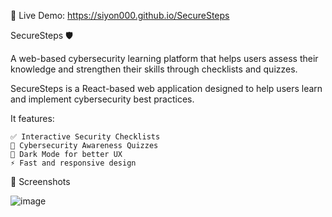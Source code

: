 🚀 Live Demo: https://siyon000.github.io/SecureSteps

SecureSteps 🛡️

A web-based cybersecurity learning platform that helps users assess their knowledge and strengthen their skills through checklists and quizzes.

SecureSteps is a React-based web application designed to help users learn and implement cybersecurity best practices.

It features:

    ✅ Interactive Security Checklists
    📝 Cybersecurity Awareness Quizzes
    🌙 Dark Mode for better UX
    ⚡ Fast and responsive design

📸 Screenshots

![image](https://github.com/user-attachments/assets/e7b0bccd-abb9-4f71-8228-e0a7b8700c17)
